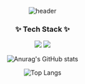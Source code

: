 <div align="center">

![header](https://capsule-render.vercel.app/api?type=soft&color=gradient&height=300&section=header&text=Jung%20Woong's%20Github%20%F0%9F%A4%97)

</div>

<h3 align="center">✨ Tech Stack ✨</h3>
<div align="center">
</div>

<div align="center">
<img src="https://img.shields.io/badge/Python-3776AB?style=flat-square&logo=Python&logoColor=white"/>

<img src="https://img.shields.io/badge/PyTorch-EE4C2C?style=flat-square&logo=PyTorch&logoColor=white"/>
</div>

<div align="center">

![Anurag's GitHub stats](https://github-readme-stats.vercel.app/api?username=jjw4260&show_icons=true&theme=radical)

![Top Langs](https://github-readme-stats.vercel.app/api/top-langs/?username=jjw4260&layout=compact)


</div>
